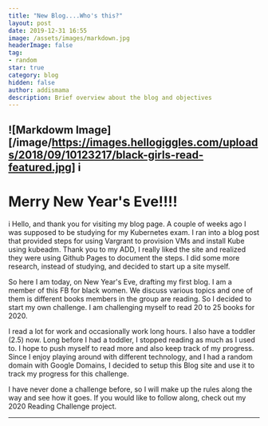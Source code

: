 ```yaml
---
title: "New Blog....Who's this?"
layout: post
date: 2019-12-31 16:55
image: /assets/images/markdown.jpg
headerImage: false
tag:
- random
star: true
category: blog
hidden: false
author: addismama
description: Brief overview about the blog and objectives
---
```


![Markdowm Image][/image/https://images.hellogiggles.com/uploads/2018/09/10123217/black-girls-read-featured.jpg]
i
---
# Merry New Year's Eve!!!!
i
Hello, and thank you for visiting my blog page. A couple of weeks ago I was supposed
to be studying for my Kubernetes exam. I ran into a blog post that provided steps for
using Vargrant to provision VMs and install Kube using kubeadm. Thank you to my ADD,
I really liked the site and realized they were using Github Pages to document the steps.
I did some more research, instead of studying, and decided to start up a site myself.

So here I am today, on New Year's Eve, drafting my first blog. I am a member of this FB
for black women. We discuss various topics and one of them is different books members in
the group are reading. So I decided to start my own challenge. I am challenging myself to
read 20 to 25 books for 2020.

I read a lot for work and occasionally work long hours. I also have a toddler (2.5) now. Long
before I had a toddler, I stopped reading as much as I used to. I hope to push myself to
read more and also keep track of my progress. Since I enjoy playing around with different
technology, and I had a random domain with Google Domains, I decided to setup this Blog
site and use it to track my progress for this challenge.

I have never done a challenge before, so I will make up the rules along the way and see
how it goes. If you would like to follow along, check out my 2020 Reading Challenge project.

---
